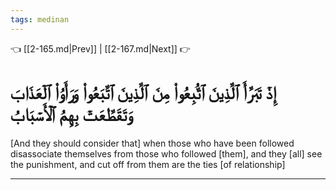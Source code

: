 ```yaml
---
tags: medinan
---
```


👈 [[2-165.md|Prev]] | [[2-167.md|Next]] 👉

# إِذۡ تَبَرَّأَ ٱلَّذِينَ ٱتُّبِعُواْ مِنَ ٱلَّذِينَ ٱتَّبَعُواْ وَرَأَوُاْ ٱلۡعَذَابَ وَتَقَطَّعَتۡ بِهِمُ ٱلۡأَسۡبَابُ

[And they should consider that] when those who have been followed disassociate themselves from those who followed [them], and they [all] see the punishment, and cut off from them are the ties [of relationship]

---

